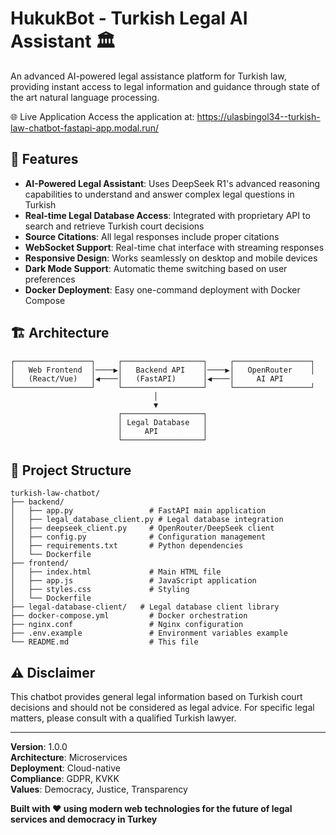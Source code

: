 # HukukBot - Turkish Legal AI Assistant 🏛️

An advanced AI-powered legal assistance platform for Turkish law, providing instant access to legal information and guidance through state of the art natural language processing.

🌐 Live Application
Access the application at: https://ulasbingol34--turkish-law-chatbot-fastapi-app.modal.run/

## 🌟 Features

- **AI-Powered Legal Assistant**: Uses DeepSeek R1's advanced reasoning capabilities to understand and answer complex legal questions in Turkish
- **Real-time Legal Database Access**: Integrated with proprietary API to search and retrieve Turkish court decisions
- **Source Citations**: All legal responses include proper citations
- **WebSocket Support**: Real-time chat interface with streaming responses
- **Responsive Design**: Works seamlessly on desktop and mobile devices
- **Dark Mode Support**: Automatic theme switching based on user preferences
- **Docker Deployment**: Easy one-command deployment with Docker Compose

## 🏗️ Architecture

```
┌─────────────────┐     ┌──────────────────┐     ┌─────────────────┐
│   Web Frontend  │────▶│   Backend API    │────▶│   OpenRouter    │
│   (React/Vue)   │◀────│   (FastAPI)      │◀────│     AI API 
└─────────────────┘     └──────────────────┘     └─────────────────┘
                                │
                                ▼
                        ┌──────────────────┐
                        │ Legal Database   │
                        │     API          │
                        └──────────────────┘
```


## 📁 Project Structure

```
turkish-law-chatbot/
├── backend/
│   ├── app.py                 # FastAPI main application
│   ├── legal_database_client.py # Legal database integration
│   ├── deepseek_client.py     # OpenRouter/DeepSeek client
│   ├── config.py              # Configuration management
│   ├── requirements.txt       # Python dependencies
│   └── Dockerfile            
├── frontend/
│   ├── index.html             # Main HTML file
│   ├── app.js                 # JavaScript application
│   ├── styles.css             # Styling
│   └── Dockerfile            
├── legal-database-client/   # Legal database client library
├── docker-compose.yml         # Docker orchestration
├── nginx.conf                 # Nginx configuration
├── .env.example               # Environment variables example
└── README.md                  # This file
```

## ⚠️ Disclaimer

This chatbot provides general legal information based on Turkish court decisions and should not be considered as legal advice. For specific legal matters, please consult with a qualified Turkish lawyer.

---

**Version**: 1.0.0  
**Architecture**: Microservices  
**Deployment**: Cloud-native  
**Compliance**: GDPR, KVKK  
**Values**: Democracy, Justice, Transparency

**Built with ❤️ using modern web technologies for the future of legal services and democracy in Turkey**
